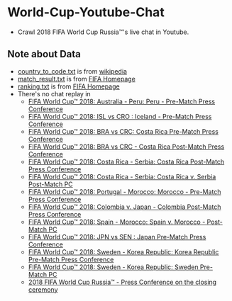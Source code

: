 # World-Cup-Youtube-Chat
- Crawl 2018 FIFA World Cup Russia™'s live chat in Youtube.

## Note about Data 
- [country_to_code.txt](./data/country_to_code.txt) is from [wikipedia](https://en.wikipedia.org/wiki/List_of_FIFA_country_codes)
- [match_result.txt](./data/match_result.txt) is from [FIFA Homepage](https://www.fifa.com/worldcup/matches/)
- [ranking.txt](./data/ranking.txt) is from [FIFA Homepage](https://www.fifa.com/fifa-world-ranking/ranking-table/men/)
- There's no chat replay in
    - [FIFA World Cup™ 2018: Australia - Peru: Peru - Pre-Match Press Conference](https://www.youtube.com/watch?v=Z6g4uDoYKjE)
    - [FIFA World Cup™ 2018: ISL vs CRO : Iceland - Pre-Match Press Conference](https://www.youtube.com/watch?v=DpkT71KXKDE)
    - [FIFA World Cup™ 2018: BRA vs CRC: Costa Rica Pre-Match Press Conference](https://www.youtube.com/watch?v=MdnP6m-9KGs)
    - [FIFA World Cup™ 2018: BRA vs CRC - Costa Rica Post-Match Press Conference](https://www.youtube.com/watch?v=viHDZ-5k6xQ)
    - [FIFA World Cup™ 2018: Costa Rica - Serbia: Costa Rica Post-Match Press Conference](https://www.youtube.com/watch?v=TCxLf0_jMPE)
    - [FIFA World Cup™ 2018: Costa Rica - Serbia: Costa Rica v. Serbia Post-Match PC](https://www.youtube.com/watch?v=HZ1XpHKrVnE)
    - [FIFA World Cup™ 2018: Portugal - Morocco: Morocco - Pre-Match Press Conference](https://www.youtube.com/watch?v=UlnW1OTe1NY)
    - [FIFA World Cup™ 2018: Colombia v. Japan - Colombia Post-Match Press Conference](https://www.youtube.com/watch?v=wR40uklIY0M)
    - [FIFA World Cup™ 2018: Spain - Morocco: Spain v. Morocco - Post-Match PC](https://www.youtube.com/watch?v=yxYoXcKQAYE)
    - [FIFA World Cup™ 2018: JPN vs SEN : Japan Pre-Match Press Conference](https://www.youtube.com/watch?v=8Xrx14bgxns)
    - [FIFA World Cup™ 2018: Sweden - Korea Republic: Korea Republic Pre-Match Press Conference](https://www.youtube.com/watch?v=GUwQngXkzTQ)
    - [FIFA World Cup™ 2018: Sweden - Korea Republic: Sweden Pre-Match PC](https://www.youtube.com/watch?v=BnGmsq_v2E4)
    - [2018 FIFA World Cup Russia™ - Press Conference on the closing ceremony](https://www.youtube.com/watch?v=5MLz_Vc6kpw)

